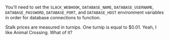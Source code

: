 You'll need to set the `SLACK_WEBHOOK`, `DATABASE_NAME`, `DATABASE_USERNAME`, `DATABASE_PASSWORD`, `DATABASE_PORT`, and `DATABASE_HOST` environment variables in order for database connections to function.

Stalk prices are measured in turnips. One turnip is equal to $0.01. Yeah, I like Animal Crossing. What of it?
